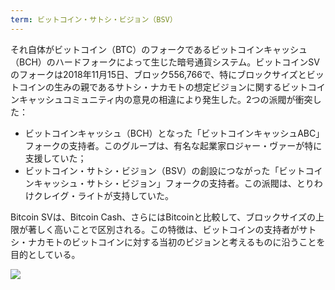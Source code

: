 ```yaml
---
term: ビットコイン・サトシ・ビジョン（BSV）
---
```

それ自体がビットコイン（BTC）のフォークであるビットコインキャッシュ（BCH）のハードフォークによって生じた暗号通貨システム。ビットコインSVのフォークは2018年11月15日、ブロック556,766で、特にブロックサイズとビットコインの生みの親であるサトシ・ナカモトの想定ビジョンに関するビットコインキャッシュコミュニティ内の意見の相違により発生した。2つの派閥が衝突した：


- ビットコインキャッシュ（BCH）となった「ビットコインキャッシュABC」フォークの支持者。このグループは、有名な起業家ロジャー・ヴァーが特に支援していた；
- ビットコイン・サトシ・ビジョン（BSV）の創設につながった「ビットコインキャッシュ・サトシ・ビジョン」フォークの支持者。この派閥は、とりわけクレイグ・ライトが支持していた。

Bitcoin SVは、Bitcoin Cash、さらにはBitcoinと比較して、ブロックサイズの上限が著しく高いことで区別される。この特徴は、ビットコインの支持者がサトシ・ナカモトのビットコインに対する当初のビジョンと考えるものに沿うことを目的としている。

![](../../dictionnaire/assets/50.webp)